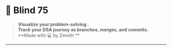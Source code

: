 # 🧠 Blind 75 
> **Visualize your problem-solving .**  
> **Track your DSA journey as branches, merges, and commits.**
> **Made with 💻 by Zinnith **
 ---

